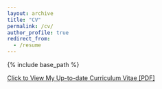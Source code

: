 ```yaml
---
layout: archive
title: "CV"
permalink: /cv/
author_profile: true
redirect_from:
  - /resume
---
```


{% include base_path %}

[Click to View My Up-to-date Curriculum Vitae [PDF]](http://mikejseo.github.io/files/cv.pdf)

<!-- <embed src="http://mikejseo.github.io/files/cv.pdf" width="650" height="1800" type='application/pdf'> -->
